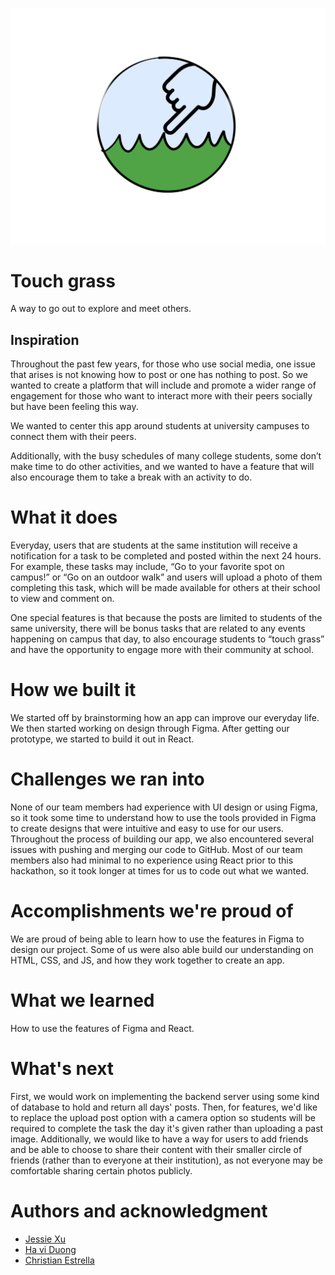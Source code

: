<p align="center">
    <img src="https://github.com/DubScrubs/Dubhacks22/blob/master/src/imgs/Touch%20Grass.png">
</p>


# Touch grass
A way to go out to explore and meet others.

## Inspiration
Throughout the past few years, for those who use social media, one issue that arises is not knowing how to post or one has nothing to post. So we wanted to create a platform that will include and promote a wider range of engagement for those who want to interact more with their peers socially but have been feeling this way.

We wanted to center this app around students at university campuses to connect them with their peers. 

Additionally, with the busy schedules of many college students, some don’t make time to do other activities, and we wanted to have a feature that will also encourage them to take a break with an activity to do. 

# What it does
Everyday, users that are students at the same institution will receive a notification for a task to be completed and posted within the next 24 hours. For example, these tasks may include, “Go to your favorite spot on campus!” or “Go on an outdoor walk” and users will upload a photo of them completing this task, which will be made available for others at their school to view and comment on.

One special features is that because the posts are limited to students of the same university, there will be bonus tasks that are related to any events happening on campus that day, to also encourage students to “touch grass” and have the opportunity to engage more with their community at school.

# How we built it
We started off by brainstorming how an app can improve our everyday life. We then started working on design through Figma. After getting our prototype, we started to build it out in React.


# Challenges we ran into
None of our team members had experience with UI design or using Figma, so it took some time to understand how to use the tools provided in Figma to create designs that were intuitive and easy to use for our users. Throughout the process of building our app, we also encountered several issues with pushing and merging our code to GitHub. Most of our team members also had minimal to no experience using React prior to this hackathon, so it took longer at times for us to code out what we wanted.


# Accomplishments we're proud of
We are proud of being able to learn how to use the features in Figma to design our project. Some of us were also able build our understanding on HTML, CSS, and JS, and how they work together to create an app.

# What we learned
How to use the features of Figma and React. 

# What's next
First, we would work on implementing the backend server using some kind of database to hold and return all days' posts. 
Then, for features, we'd like to replace the upload post option with a camera option so students will be required to complete the task the day it's given rather than uploading a past image. Additionally, we would like to have a way for users to add friends and be able to choose to share their content with their smaller circle of friends (rather than to everyone at their institution), as not everyone may be comfortable sharing certain photos publicly.

# Authors and acknowledgment

* [Jessie Xu](https://github.com/jessiex87)
* [Ha vi Duong](https://github.com/haviduong)
* [Christian Estrella](https://github.com/chrisestrella)

